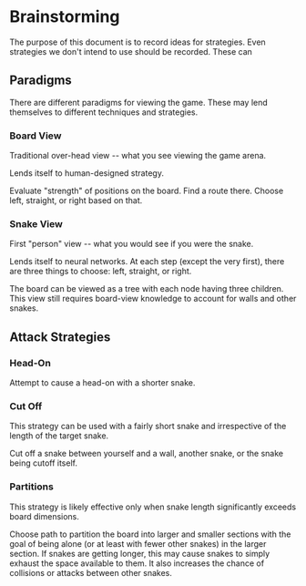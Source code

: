# Brainstorming

The purpose of this document is to record ideas for strategies.
Even strategies we don't intend to use should be recorded.
These can 

## Paradigms

There are different paradigms for viewing the game.
These may lend themselves to different techniques and strategies.

### Board View

Traditional over-head view -- what you see viewing the game arena.

Lends itself to human-designed strategy.

Evaluate "strength" of positions on the board.
Find a route there.
Choose left, straight, or right based on that.

### Snake View

First "person" view -- what you would see if you were the snake.

Lends itself to neural networks.
At each step (except the very first),
there are three things to choose:
left, straight, or right.

The board can be viewed as a tree with each node having three children.
This view still requires board-view knowledge
to account for walls and other snakes.

## Attack Strategies

### Head-On

Attempt to cause a head-on with a shorter snake.

### Cut Off

This strategy can be used with a fairly short snake
and irrespective of the length of the target snake.

Cut off a snake between yourself
and a wall,
another snake,
or the snake being cutoff itself.

### Partitions

This strategy is likely effective only when
snake length significantly exceeds board dimensions.

Choose path to partition the board
into larger and smaller sections
with the goal of being alone
(or at least with fewer other snakes)
in the larger section.
If snakes are getting longer,
this may cause snakes to simply
exhaust the space available to them.
It also increases the chance of collisions
or attacks between other snakes.

